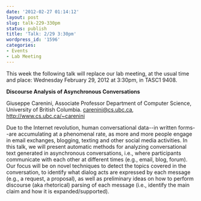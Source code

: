 ```yaml
---
date: '2012-02-27 01:14:12'
layout: post
slug: talk-229-330pm
status: publish
title: 'Talk: 2/29 3:30pm'
wordpress_id: '1596'
categories:
- Events
- Lab Meeting
---
```


This week the following talk will replace our lab meeting, at the usual time and place: Wednesday February 29, 2012 at 3:30pm, in TASC1 9408.

**Discourse Analysis of Asynchronous Conversations**

Giuseppe Carenini, Associate Professor
Department of Computer Science,
University of British Columbia.
carenini@cs.ubc.ca, http://www.cs.ubc.ca/~carenini

Due to the Internet revolution, human conversational data--in written forms--are accumulating at a phenomenal rate, as more and more people engage  in email exchanges, blogging, texting and other social media activities. In this talk, we will present automatic methods for analyzing conversational text generated in asynchronous conversations, i.e., where participants communicate with each other at different times (e.g., email, blog, forum). Our focus will be on novel techniques to detect the topics covered in the conversation, to identify what dialog acts are expressed by each message (e.g., a request, a proposal), as well as preliminary ideas on how to perform discourse (aka rhetorical) parsing of each message (i.e., identify the main claim and how it is expanded/supported).
